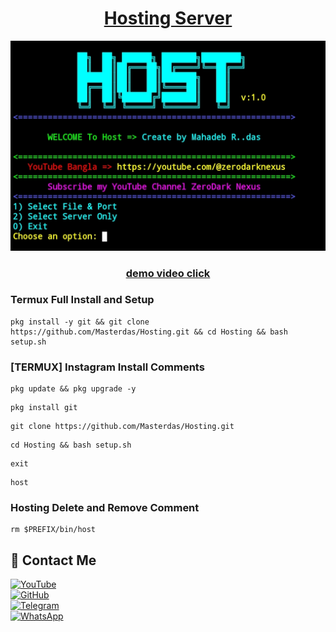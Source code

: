 <h1 align="center"><u>Hosting Server</u></h1>

<img src="https://raw.githubusercontent.com/Masterdas/Hosting/refs/heads/main/IMG_20250407_224553.jpg" alt="Hosting screenshot">
<h3 align="center"><a href="https:">demo video click</a></h3>


### Termux Full Install and Setup 
```
pkg install -y git && git clone https://github.com/Masterdas/Hosting.git && cd Hosting && bash setup.sh
```

### [TERMUX] Instagram Install Comments

```
pkg update && pkg upgrade -y
```
```
pkg install git
```
```
git clone https://github.com/Masterdas/Hosting.git
```
```
cd Hosting && bash setup.sh
```
```
exit
```
```
host
```

### Hosting Delete and Remove Comment
```
rm $PREFIX/bin/host
```



## 📌 Contact Me  

<a href="https://youtube.com/@zerodarknexus">
  <img src="https://img.shields.io/badge/YouTube-FF0000?style=for-the-badge&logo=youtube&logoColor=white" alt="YouTube">
</a>  
<br>  

<a href="https://github.com/Masterdas?tab=repositories">
  <img src="https://img.shields.io/badge/GitHub-000000?style=for-the-badge&logo=github&logoColor=white" alt="GitHub">
</a>  
<br>  

<a href="https://t.me/ZeroHackNexus">
  <img src="https://img.shields.io/badge/Telegram-26A5E4?style=for-the-badge&logo=telegram&logoColor=white" alt="Telegram">
</a>  
<br>  

<a href="https://chat.whatsapp.com/II35pNaN25rHqnUmqXK6ag">
  <img src="https://img.shields.io/badge/WhatsApp-25D366?style=for-the-badge&logo=whatsapp&logoColor=white" alt="WhatsApp">
</a>
